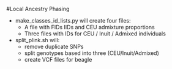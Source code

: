 #Local Ancestry Phasing

* make_classes_id_lists.py will create four files: 
	* A file with FIDs IIDs and CEU admixture proportions
	* Three files with IDs for CEU / Inuit / Admixed individuals
* split_plink.sh will:
	* remove duplicate SNPs
	* split genotypes based into three (CEU/Inuit/Admixed)
	* create VCF files for beagle
